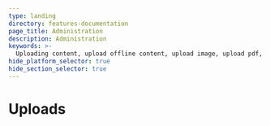 ```yaml
---
type: landing
directory: features-documentation
page_title: Administration
description: Administration
keywords: >-
  Uploading content, upload offline content, upload image, upload pdf, upload HTML Archive,upload video, MIME type
hide_platform_selector: true
hide_section_selector: true
---
```

# Uploads
